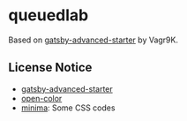 # queuedlab

Based on [gatsby-advanced-starter](https://github.com/Vagr9K/gatsby-advanced-starter) by Vagr9K.

## License Notice

- [gatsby-advanced-starter](https://github.com/Vagr9K/gatsby-advanced-starter/blob/master/LICENSE)
- [open-color](https://github.com/yeun/open-color/blob/master/LICENSE)
- [minima](https://github.com/jekyll/minima/blob/master/LICENSE.txt): Some CSS codes

